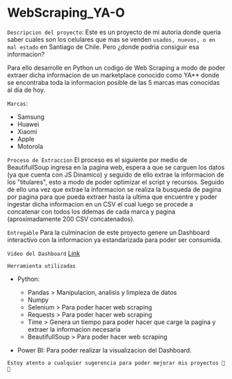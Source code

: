 ﻿# WebScraping_YA-O

`Descripcion del proyecto`:
Este es un proyecto de mi autoria donde queria saber cuales son los celulares que mas se venden `usados, nuevos, o en mal estado` en Santiago de Chile. Pero ¿donde podria consiguir esa informacion? 

Para ello desarrolle en Python un codigo de Web Scraping a modo de poder extraer dicha informacion de un marketplace conocido como YA** donde se encontraba toda la informacion posible de las 5 marcas mas conocidas al dia de hoy.

`Marcas`:
* Samsung
* Huawei
* Xiaomi
* Apple
* Motorola

`Proceso de Extraccion`
El proceso es el siguiente por medio de BeautifullSoup ingresa en la pagina web, espera a que se carguen los datos (ya que cuenta con JS Dinamico) y seguido de ello extrae la informacion de los "titulares", esto a modo de poder optimizar el script y recursos. Seguido de ello una vez que extrae la informacion se realiza la busqueda de pagina por pagina para que pueda extraer hasta la ultima que encuentre y poder ingestar dicha informacion en un CSV el cual luego se procede a concatenar con todos los ddemas de cada marca y pagina (aproximadamente 200 CSV concatenados).

`Entregable`
Para la culminacion de este proyecto genere un Dashboard interactivo con la informacion ya estandarizada para poder ser consumida.

`Video del Dashboard`
[Link](https://drive.google.com/file/d/1Ng6EF3mmRkNWD380d5-jUml2yFnvlGeT/view?usp=drive_link)

`Herramienta utilizadas`
* Python:
  * Pandas > Manipulacion, analisis y limpieza de datos
  * Numpy 
  * Selenium > Para poder hacer web scraping
  * Requests > Para poder hacer web scraping
  * Time > Genera un tiempo para poder hacer que carge la pagina y extraer la informacion necesaria
  * BeautifullSoup > Para poder hacer web scraping
 
* Power BI: Para poder realizar la visualizacion del Dashboard.


`Estoy atento a cualquier sugerencia para poder mejorar mis proyectos 🥇😎`

